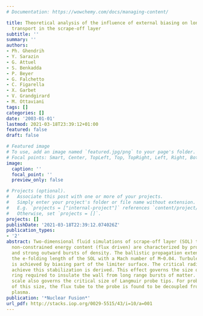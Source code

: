 ```yaml
---
# Documentation: https://wowchemy.com/docs/managing-content/

title: Theoretical analysis of the influence of external biasing on long range turbulent
  transport in the scrape-off layer
subtitle: ''
summary: ''
authors:
- Ph. Ghendrih
- Y. Sarazin
- G. Attuel
- S. Benkadda
- P. Beyer
- G. Falchetto
- C. Figarella
- X. Garbet
- V. Grandgirard
- M. Ottaviani
tags: []
categories: []
date: '2003-01-01'
lastmod: 2021-03-18T23:39:12+01:00
featured: false
draft: false

# Featured image
# To use, add an image named `featured.jpg/png` to your page's folder.
# Focal points: Smart, Center, TopLeft, Top, TopRight, Left, Right, BottomLeft, Bottom, BottomRight.
image:
  caption: ''
  focal_point: ''
  preview_only: false

# Projects (optional).
#   Associate this post with one or more of your projects.
#   Simply enter your project's folder or file name without extension.
#   E.g. `projects = ["internal-project"]` references `content/project/deep-learning/index.md`.
#   Otherwise, set `projects = []`.
projects: []
publishDate: '2021-03-18T22:39:12.074026Z'
publication_types:
- '2'
abstract: Two-dimensional fluid simulations of scrape-off layer (SOL) turbulence with
  non-constrained energy content (flux driven) are characterized by profile relaxation
  and strong outward bursts of density. The ballistic propagation extends well beyond
  the e-folding length of the SOL with a Mach number of M~0.04. Turbulence stabilization
  is achieved by biasing part of the limiter surface. The critical radial extent to
  achieve this stabilization is derived. This effect governs the size of the biased
  ring required to insulate the wall from long range bursts of matter. The same characteristic
  scale also governs the critical size of Langmuir probe tips. For probe tips in excess
  of this size, the flux tube to the probe is found to be decoupled from the background
  plasma.
publication: '*Nuclear Fusion*'
url_pdf: http://stacks.iop.org/0029-5515/43/i=10/a=001
---
```

